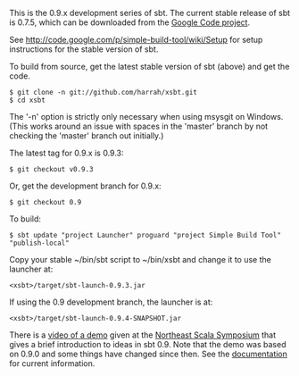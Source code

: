 This is the 0.9.x development series of sbt.  The current stable release of sbt is 0.7.5, which can be downloaded from the [Google Code project](http://code.google.com/p/simple-build-tool).

See <http://code.google.com/p/simple-build-tool/wiki/Setup> for setup instructions for the stable version of sbt.

To build from source, get the latest stable version of sbt (above) and get the code.

	$ git clone -n git://github.com/harrah/xsbt.git
	$ cd xsbt

The '-n' option is strictly only necessary when using msysgit on Windows.
(This works around an issue with spaces in the 'master' branch by not checking the 'master' branch out initially.)

The latest tag for 0.9.x is 0.9.3:

	$ git checkout v0.9.3

Or, get the development branch for 0.9.x:

	$ git checkout 0.9

To build:

	$ sbt update "project Launcher" proguard "project Simple Build Tool" "publish-local"

Copy your stable ~/bin/sbt script to ~/bin/xsbt and change it to use the launcher at:

	<xsbt>/target/sbt-launch-0.9.3.jar

If using the 0.9 development branch, the launcher is at:

	<xsbt>/target/sbt-launch-0.9.4-SNAPSHOT.jar

There is a [video of a demo](http://vimeo.com/20263617) given at the [Northeast Scala Symposium](http://www.nescala.org/2011/) that gives a brief introduction to ideas in sbt 0.9.  Note that the demo was based on 0.9.0 and some things have changed since then.  See the [documentation](https://github.com/harrah/xsbt/wiki) for current information.